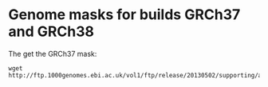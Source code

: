 # Genome masks for builds GRCh37 and GRCh38

The get the GRCh37 mask:

```
wget http://ftp.1000genomes.ebi.ac.uk/vol1/ftp/release/20130502/supporting/accessible_genome_masks/20141020.combined_mask.whole_genome.bed
```
